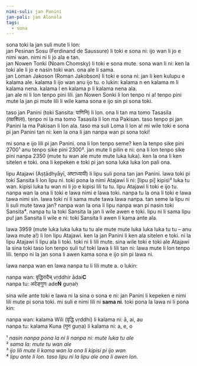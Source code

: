 ```yaml
---
nimi-suli: jan Panini
jan-pali: jan Alonola
tags:
  - sona
---
```

sona toki la jan suli mute li lon:  
jan Pesinan Sosu (Ferdinand de Saussure) li toki e sona ni: ijo wan li jo e nimi wan. nimi ni li jo ala e tan.  
jan Nowen Tonki (Noam Chomsky) li toki e sona mute. sona wan li ni: ken la toki ale li jo e nasin toki wan. ona ale li sama.   
jan Loman Jakoson (Roman Jakobson) li toki e sona ni: jan li ken kulupu e kalama ale. kalama li ijo wan anu ijo tu. o lukin: kalama n en kalama m li kalama nena. kalama l en kalama p li kalama nena ala.  
jan ale ni li lon tenpo pini lili. jan Nowen Sonki li lon tenpo ni a! tenpo pini mute la jan pi mute lili li wile kama sona e ijo sin pi sona toki. 

taso jan Panini (toki Sansita: पाणिनि) li lon. ona li tan ma tomo Tasasila (तक्षशिला). tenpo ni la ma tomo Tasasila li lon ma Pakisan. taso tenpo pi jan Panini la ma Pakisan li lon ala. taso ma suli Loma li lon a! mi wile toki e sona pi jan Panini tan ni: ken la ona li jan nanpa wan pi sona toki!

mi sona e ijo lili pi jan Panini. ona li lon tenpo seme? ken la tenpo sike pini 2700¹ anu tenpo sike pini 2300². jan mute li pilin e ni: ona li lon tenpo sike pini nanpa 2350 (mute tu wan ale mute mute luka luka). ken la ona li ken sitelen e toki. ona li kepeken e toki pi jan sona luka luka lon pali ona. 

lipu Atajawi (Aṣṭādhyāyī, अष्टाध्यायी) li lipu suli pona tan jan Panini. lawa toki pi toki Sansita li lon lipu ni. toki pona la nimi Atajawi li ni: [lipu pi] kipisi³ luka tu wan. kipisi luka tu wan ni li jo e kipisi lili tu tu. lipu Atajawi li toki e ijo tu. nanpa wan la ona li toki e lawa nimi e lawa toki. nanpa tu la ona li toki e lawa tawa nimi sin. lawa toki ni li sama mute tawa lawa nanpa. tan seme la lipu ni li suli mute tawa jan? nanpa wan la ona li lipu nanpa wan pi nasin toki Sansita⁴. nanpa tu la toki Sansita la jan li wile awen e toki. lipu ni li sama lipu pu! jan Sansita li wile e ni: toki Sansita li awen li kama ante ala.

lawa 3959 (mute luka luka luka tu tu ale mute mute luka luka luka tu tu – anu lawa mute a!) li lon lipu Atajawi. ken la jan Panini li ken ala sitelen e toki. ni la lipu Atajawi li lipu ala li toki. toki ni li lili mute. sina wile toki e toki ale Atajawi la sina toki taso lon tenpo suli tu! toki lawa li lili tan ni: lawa mute li lon tenpo lili. tenpo ni la jan sona li awen kama sona e ijo sin pi lawa ni. 


lawa nanpa wan en lawa nanpa tu li lili mute a. o lukin:

nanpa wan:  वृद्धिरादैच्	  vṛddhir ādai**C**  
nanpa tu:	  अदेङ्गुणः	  ade**Ṅ** guṇaḥ  

sina wile ante toki e lawa ni la sina o sona e ni: jan Panini li kepeken e nimi lili mute pi sona toki. mi suli e nimi lili ni **sama ni**. toki pona la lawa ni li pona kin:

nanpa wan:  kalama Wili (वृद्धि vṛddhi) li kalama ni: ā, ai, au  
nanpa tu:  	kalama Kuna (गुण guṇa) li kalama ni: a, e, o

¹ *nasin nanpa pona la ni li nanpa ni: mute luka tu ale*  
² *sama la: mute tu wan ale*  
³ *ijo lili mute li kama wan la ona li kipisi pi ijo wan*  
⁴ *lipu ante li lon. taso lipu ni la lipu ale ona li awen lon.*
